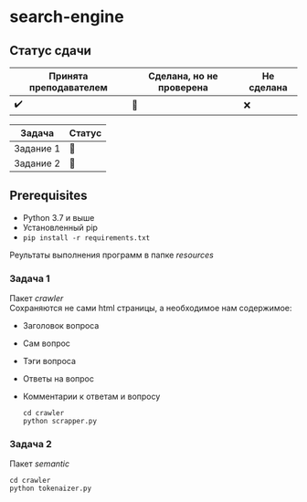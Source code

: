 # search-engine

## Статус сдачи

Принята преподавателем | Сделана, но не проверена | Не сделана
------------- | ------------- | --------------
:heavy_check_mark: | :black_square_button: | :x:

| Задача | Статус |
|---|---|
|Задание 1| :black_square_button:  |
|Задание 2| :black_square_button:  |

## Prerequisites
* Python 3.7 и выше  
* Установленный pip  
* `pip install -r requirements.txt`

Реультаты выполнения программ в папке *resources*   
### Задача 1
Пакет *crawler*   
Сохраняются не сами html страницы, а необходимое нам содержимое:

* Заголовок вопроса
* Сам вопрос
* Тэги вопроса
* Ответы на вопрос
* Комментарии к ответам и вопросу

  ```
  cd crawler
  python scrapper.py
  ```
### Задача 2   
Пакет *semantic*
```
cd crawler
python tokenaizer.py
```
